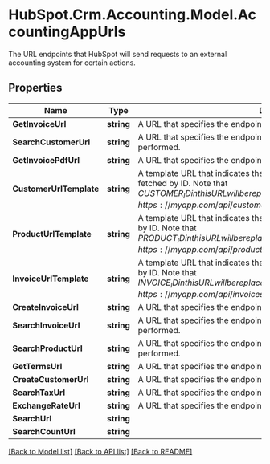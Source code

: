 # HubSpot.Crm.Accounting.Model.AccountingAppUrls
The URL endpoints that HubSpot will send requests to an external accounting system for certain actions.

## Properties

Name | Type | Description | Notes
------------ | ------------- | ------------- | -------------
**GetInvoiceUrl** | **string** | A URL that specifies the endpoint where invoices can be retrieved. | 
**SearchCustomerUrl** | **string** | A URL that specifies the endpoint where a customer search can be performed. | 
**GetInvoicePdfUrl** | **string** | A URL that specifies the endpoint where an invoice PDF can be retrieved. | 
**CustomerUrlTemplate** | **string** | A template URL that indicates the endpoint where a customer can be fetched by ID. Note that ${CUSTOMER_ID} in this URL will be replaced by the actual customer ID. For example: https://myapp.com/api/customers/${CUSTOMER_ID} | 
**ProductUrlTemplate** | **string** | A template URL that indicates the endpoint where a product can be fetched by ID. Note that ${PRODUCT_ID} in this URL will be replaced by the actual product ID. For example: https://myapp.com/api/products/${PRODUCT_ID} | 
**InvoiceUrlTemplate** | **string** | A template URL that indicates the endpoint where an invoice can be fetched by ID. Note that ${INVOICE_ID} in this URL will be replaced by the actual invoice ID. For example: https://myapp.com/api/invoices/${INVOICE_ID} | 
**CreateInvoiceUrl** | **string** | A URL that specifies the endpoint where an invoices can be created. | [optional] 
**SearchInvoiceUrl** | **string** | A URL that specifies the endpoint where an invoice search can be performed. | [optional] 
**SearchProductUrl** | **string** | A URL that specifies the endpoint where a product search can be performed. | [optional] 
**GetTermsUrl** | **string** | A URL that specifies the endpoint where payment terms can be retrieved. | [optional] 
**CreateCustomerUrl** | **string** | A URL that specifies the endpoint where a new customer can be created. | [optional] 
**SearchTaxUrl** | **string** | A URL that specifies the endpoint where a tax search can be performed. | [optional] 
**ExchangeRateUrl** | **string** | A URL that specifies the endpoint where exchange rates can be queried. | [optional] 
**SearchUrl** | **string** |  | [optional] 
**SearchCountUrl** | **string** |  | [optional] 

[[Back to Model list]](../README.md#documentation-for-models) [[Back to API list]](../README.md#documentation-for-api-endpoints) [[Back to README]](../README.md)

